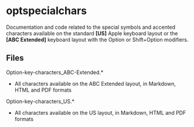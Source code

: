 # optspecialchars

Documentation and code related to the special symbols and accented characters available on the standard **[US]** Apple keyboard layout or the **[ABC Extended]** keyboard layout with the Option or Shift+Option modifiers.

## Files

Option-key-characters_ABC-Extended.*

* All characters available on the ABC Extended layout, in Markdown, HTML and PDF formats

Option-key-characters_US.*

* All characters available on the US layout, in Markdown, HTML and PDF formats
